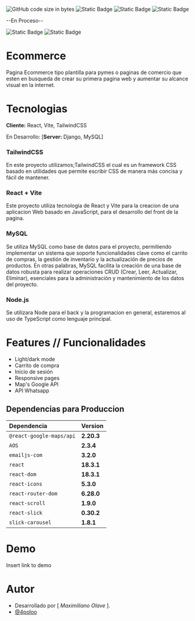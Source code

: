 ![GitHub code size in bytes](https://img.shields.io/github/languages/code-size/4poloo/Ecommerce_1?style=for-the-badge&logo=coder&color=%230CF07E)
![Static Badge](https://img.shields.io/badge/React-18.3.1-blue?style=for-the-badge&logo=React&logoColor=%230CF07E&color=%230CF07E)
![Static Badge](https://img.shields.io/badge/TailwindCSS-3.4.14-blue?style=for-the-badge&logo=TailwindCSS&logoColor=%230CF07E&color=%230CF07E)
![Static Badge](https://img.shields.io/badge/Vite-5.4.10-blue?style=for-the-badge&logo=Vite&logoColor=%230CF07E&color=%230CF07E)

--En Proceso--

![Static Badge](https://img.shields.io/badge/Python-blue?style=for-the-badge&logo=python&logoColor=%230CF07E)
![Static Badge](https://img.shields.io/badge/Django-blue?style=for-the-badge&logo=Django&logoColor=%230CF07E)



# Ecommerce

Pagina Ecommerce tipo plantilla para pymes o paginas de comercio que esten en busqueda de crear su primera pagina web y aumentar su alcance visual en la internet.

# Tecnologias

**Cliente:** React, Vite, TailwindCSS

En Desarrollo: [**Server:** Django, MySQL] 

### TailwindCSS

En este proyecto utilizamos;TailwindCSS el cual es un framework CSS basado en utilidades que permite escribir CSS de manera más concisa y fácil de mantener.

### React + Vite

Este proyecto utiliza tecnologia de React y Vite para la creacion de una aplicacion Web basado en JavaScript, para el desarrollo del front de la pagina.

### MySQL

Se utiliza MySQL como base de datos para el proyecto, permitiendo implementar un sistema que soporte funcionalidades clave como el carrito de compras, la gestión de inventario y la actualización de precios de productos. En otras palabras, MySQL facilita la creación de una base de datos robusta para realizar operaciones CRUD (Crear, Leer, Actualizar, Eliminar), esenciales para la administración y mantenimiento de los datos del proyecto.

### Node.js

Se utilizara Node para el back y la programacion en general, estaremos al uso de TypeScript como lenguaje principal.


# Features // Funcionalidades

- Light/dark mode 
- Carrito de compra
- Inicio de sesión
- Responsive pages
- Map's Google API
- API Whatsapp


## Dependencias para Produccion

| Dependencia | Version                    |
| :--------   | :------------------------- |
| `@react-google-maps/api`   | **2.20.3** |
| `AOS`   | **2.3.4** |
| `emailjs-com`   | **3.2.0** |
| `react`   | **18.3.1** |
| `react-dom`   | **18.3.1** |
| `react-icons`   | **5.3.0** |
| `react-router-dom`   | **6.28.0** |
| `react-scroll`   | **1.9.0** |
| `react-slick`   | **0.30.2** |
| `slick-carousel`   | **1.8.1** |


# Demo

Insert link to demo

# Autor

- Desarrollado por [ *Maximiliano Olave* ].
- [@4poloo](https://www.github.com/4poloo)